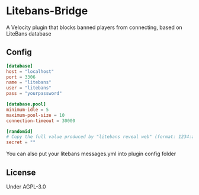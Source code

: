 # Litebans-Bridge
A Velocity plugin that blocks banned players from connecting, based on LiteBans database

## Config
```toml
[database]
host = "localhost"
port = 3306
name = "litebans"
user = "litebans"
pass = "yourpassword"

[database.pool]
minimum-idle = 5
maximum-pool-size = 10
connection-timeout = 30000

[randomid]
# Copy the full value produced by "litebans reveal web" (format: 1234:abc...)
secret = ""
```

You can also put your litebans messages.yml into plugin config folder

## License
Under AGPL-3.0 